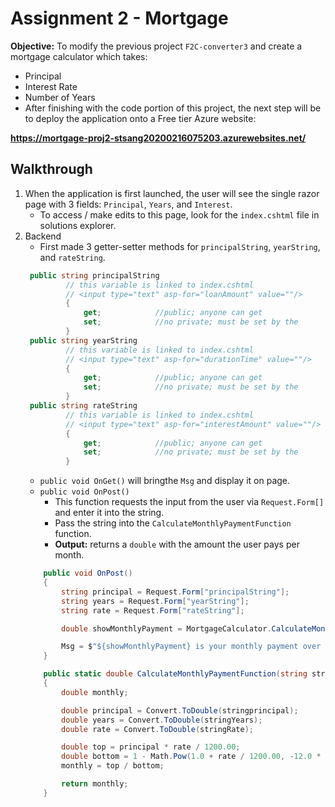 # Assignment 2 - Mortgage
**Objective:** To modify the previous project ``F2C-converter3`` and create a mortgage calculator which takes:  
* Principal
* Interest Rate
* Number of Years  
* After finishing with the code portion of this project, the next step will be to deploy the application onto a Free tier Azure website:  

**https://mortgage-proj2-stsang20200216075203.azurewebsites.net/**

## Walkthrough
1. When the application is first launched, the user will see the single razor page with 3 fields: ``Principal``, ``Years``, and ``Interest``.  
   * To access / make edits to this page, look for the ``index.cshtml`` file in solutions explorer.  
2. Backend
   * First made 3 getter-setter methods for ``principalString``, ``yearString``, and ``rateString``.
   ```csharp
    public string principalString
            // this variable is linked to index.cshtml
            // <input type="text" asp-for="loanAmount" value=""/>
            {
                get;            //public; anyone can get
                set;            //no private; must be set by the 
            }
    public string yearString
            // this variable is linked to index.cshtml
            // <input type="text" asp-for="durationTime" value=""/>
            {
                get;            //public; anyone can get
                set;            //no private; must be set by the 
            }
    public string rateString
            // this variable is linked to index.cshtml
            // <input type="text" asp-for="interestAmount" value=""/>
            {
                get;            //public; anyone can get
                set;            //no private; must be set by the 
            }
    ```
    * ``public void OnGet()`` will bringthe ``Msg`` and display it on page.
    * ``public void OnPost()`` 
      * This function requests the input from the user via ``Request.Form[]`` and enter it into the string.
      * Pass the string into the ``CalculateMonthlyPaymentFunction`` function.
      * **Output:** returns a ``double`` with the amount the user pays per month. 
    ```csharp
        public void OnPost()
        {
            string principal = Request.Form["principalString"];
            string years = Request.Form["yearString"];
            string rate = Request.Form["rateString"];

            double showMonthlyPayment = MortgageCalculator.CalculateMonthlyPaymentFunction(principal, years, rate);

            Msg = $"${showMonthlyPayment} is your monthly payment over the course of {years} years at a rate of {rate}% interest.";
        }
    ```
    ```csharp
        public static double CalculateMonthlyPaymentFunction(string stringprincipal, string stringYears, string stringRate)
		{
			double monthly;

			double principal = Convert.ToDouble(stringprincipal);
			double years = Convert.ToDouble(stringYears);
			double rate = Convert.ToDouble(stringRate);

			double top = principal * rate / 1200.00;
			double bottom = 1 - Math.Pow(1.0 + rate / 1200.00, -12.0 * years);
			monthly = top / bottom;

			return monthly;
		}
    ```

